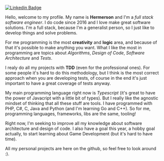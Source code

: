 [![Linkedin Badge](https://img.shields.io/badge/-LinkedIn-blue?style=flat-square&logo=Linkedin&logoColor=white&link=https://www.linkedin.com/in/hermerson-araujo/)](https://www.linkedin.com/in/hermerson-araujo/)

Hello, welcome to my profile. My name is **Hermerson** and I'm a *full stack software engineer*. I do code since 2016 and I love make great software solutions. I'm a full stack, because I'm a generalist person, so I just like to develop things and solve problems.

For me programming is the most **creativity** and **logic** area, and because of that it's possible to make anything you want. What I like the most in programming are topics about *Algorithms*, *Design of Code*, *Software Architecture* and *Tests*.

I realy do all my projects with **TDD** (even for the professional ones). For some people it's hard to do this methodology, but I think is the most correct approach when you are developing tests, of course in the end it's just important to have a great coverage of tests anyway.

My main programming language right now is *Typescript* (it's great to have the power of Javacript with a little bit of types). But I really like the agnostic mindset of thinking that all these stuff are tools. I have programmed with PHP, C#, C, Java and Python (and I'm learning Go and C++). So for me, programming languages, frameworks, libs are the same, tooling!

Right now, I'm seeking to improve all my knowledge about software architecture and design of code. I also have a goal this year, a hobby goal actually, to start learning about Game Development (but it's hard to have time).

All my personal projects are here on the github, so feel free to look around :).
